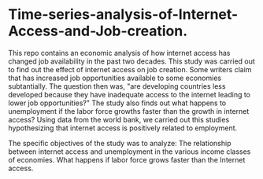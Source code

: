 # Time-series-analysis-of-Internet-Access-and-Job-creation.
This repo contains an economic analysis of how internet access has changed job availability in the past two decades.
This study was carried out to find out the effect of internet access on job creation. Some writers claim that has increased job opportunities available to some economies subtantially. The question then was, "are developing countries less developed because they have inadequate access to the internet leading to lower job opportunities?" The study also finds out what happens to unemployment if the labor force growths faster than the growth in internet access? Using data from the world bank, we carried out this studies hypothesizing that internet access is positively related to employment.

The specific objectives of the study was to analyze:
The relationship between internet access and unemployment in the various income classes of economies.
What happens if labor force grows faster than the Internet access.
